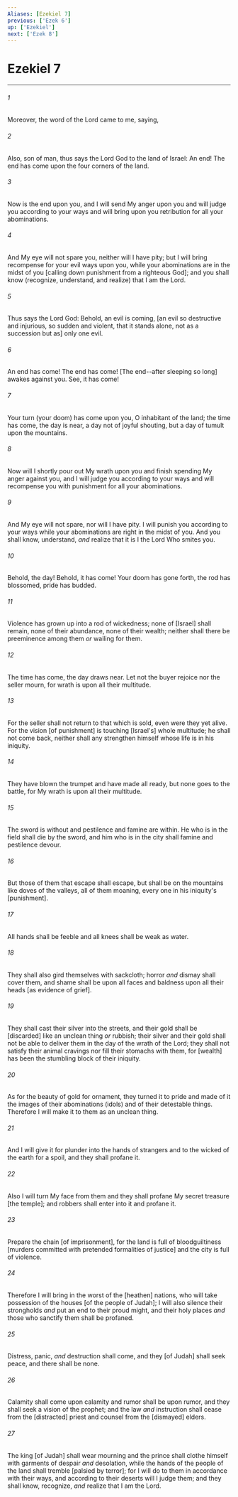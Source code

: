 ```yaml
---
Aliases: [Ezekiel 7]
previous: ['Ezek 6']
up: ['Ezekiel']
next: ['Ezek 8']
---
```

# Ezekiel 7

***














###### 1 






Moreover, the word of the Lord came to me, saying, 













###### 2 






Also, son of man, thus says the Lord God to the land of Israel: An end! The end has come upon the four corners of the land. 













###### 3 






Now is the end upon you, and I will send My anger upon you and will judge you according to your ways and will bring upon you retribution for all your abominations. 













###### 4 






And My eye will not spare you, neither will I have pity; but I will bring recompense for your evil ways upon you, while your abominations are in the midst of you [calling down punishment from a righteous God]; and you shall know (recognize, understand, and realize) that I am the Lord. 













###### 5 






Thus says the Lord God: Behold, an evil is coming, [an evil so destructive and injurious, so sudden and violent, that it stands alone, not as a succession but as] only one evil. 













###### 6 






An end has come! The end has come! [The end--after sleeping so long] awakes against you. See, it has come! 













###### 7 






Your turn (your doom) has come upon you, O inhabitant of the land; the time has come, the day is near, a day not of joyful shouting, but a day of tumult upon the mountains. 













###### 8 






Now will I shortly pour out My wrath upon you and finish spending My anger against you, and I will judge you according to your ways and will recompense you with punishment for all your abominations. 













###### 9 






And My eye will not spare, nor will I have pity. I will punish you according to your ways while your abominations are right in the midst of you. And you shall know, understand, _and_ realize that it is I the Lord Who smites you. 













###### 10 






Behold, the day! Behold, it has come! Your doom has gone forth, the rod has blossomed, pride has budded. 













###### 11 






Violence has grown up into a rod of wickedness; none of [Israel] shall remain, none of their abundance, none of their wealth; neither shall there be preeminence among them _or_ wailing for them. 













###### 12 






The time has come, the day draws near. Let not the buyer rejoice nor the seller mourn, for wrath is upon all their multitude. 













###### 13 






For the seller shall not return to that which is sold, even were they yet alive. For the vision [of punishment] is touching [Israel's] whole multitude; he shall not come back, neither shall any strengthen himself whose life is in his iniquity. 













###### 14 






They have blown the trumpet and have made all ready, but none goes to the battle, for My wrath is upon all their multitude. 













###### 15 






The sword is without and pestilence and famine are within. He who is in the field shall die by the sword, and him who is in the city shall famine and pestilence devour. 













###### 16 






But those of them that escape shall escape, but shall be on the mountains like doves of the valleys, all of them moaning, every one in his iniquity's [punishment]. 













###### 17 






All hands shall be feeble and all knees shall be weak as water. 













###### 18 






They shall also gird themselves with sackcloth; horror _and_ dismay shall cover them, and shame shall be upon all faces and baldness upon all their heads [as evidence of grief]. 













###### 19 






They shall cast their silver into the streets, and their gold shall be [discarded] like an unclean thing _or_ rubbish; their silver and their gold shall not be able to deliver them in the day of the wrath of the Lord; they shall not satisfy their animal cravings nor fill their stomachs with them, for [wealth] has been the stumbling block of their iniquity. 













###### 20 






As for the beauty of gold for ornament, they turned it to pride and made of it the images of their abominations (idols) and of their detestable things. Therefore I will make it to them as an unclean thing. 













###### 21 






And I will give it for plunder into the hands of strangers and to the wicked of the earth for a spoil, and they shall profane it. 













###### 22 






Also I will turn My face from them and they shall profane My secret treasure [the temple]; and robbers shall enter into it and profane it. 













###### 23 






Prepare the chain [of imprisonment], for the land is full of bloodguiltiness [murders committed with pretended formalities of justice] and the city is full of violence. 













###### 24 






Therefore I will bring in the worst of the [heathen] nations, who will take possession of the houses [of the people of Judah]; I will also silence their strongholds _and_ put an end to their proud might, and their holy places _and_ those who sanctify them shall be profaned. 













###### 25 






Distress, panic, _and_ destruction shall come, and they [of Judah] shall seek peace, and there shall be none. 













###### 26 






Calamity shall come upon calamity and rumor shall be upon rumor, and they shall seek a vision of the prophet; and the law _and_ instruction shall cease from the [distracted] priest and counsel from the [dismayed] elders. 













###### 27 






The king [of Judah] shall wear mourning and the prince shall clothe himself with garments of despair _and_ desolation, while the hands of the people of the land shall tremble [palsied by terror]; for I will do to them in accordance with their ways, and according to their deserts will I judge them; and they shall know, recognize, _and_ realize that I am the Lord.
